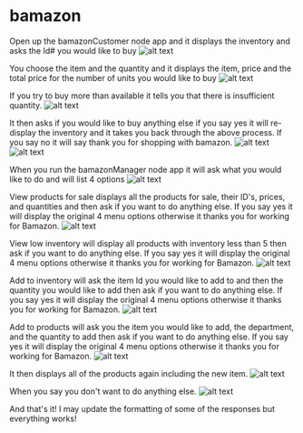 # bamazon

Open up the bamazonCustomer node app and it displays the inventory and asks the Id# you would like to buy
![alt text](screenshots/bamazonCustomer1.png)

You choose the item and the quantity and it displays the item, price and the total price for the number of units you would like to buy
![alt text](screenshots/bamazonCustomer2.png)

If you try to buy more than available it tells you that there is insufficient quantity.
![alt text](screenshots/bamazonCustomer5.png)

It then asks if you would like to buy anything else if you say yes it will re-display the inventory and it takes you back through the above process. If you say no it will say thank you for shopping with bamazon.
![alt text](screenshots/bamazonCustomer3.png)
![alt text](screenshots/bamazonCustomer4.png)

When you run the bamazonManager node app it will ask what you would like to do and will list 4 options
![alt text](screenshots/bamazonManager1.png)

View products for sale displays all the products for sale, their ID's, prices, and quantities and then ask if you want to do anything else. If you say yes it will display the original 4 menu options otherwise it thanks you for working for Bamazon.
![alt text](screenshots/bamazonManager2.png)

View low inventory will display all products with inventory less than 5 then ask if you want to do anything else. If you say yes it will display the original 4 menu options otherwise it thanks you for working for Bamazon.
![alt text](screenshots/bamazonManager3.png)

Add to inventory will ask the item Id you would like to add to and then the quantity you would like to add then ask if you want to do anything else. If you say yes it will display the original 4 menu options otherwise it thanks you for working for Bamazon.
![alt text](screenshots/bamazonManager4.png)

Add to products will ask you the item you would like to add, the department, and the quantity to add then ask if you want to do anything else. If you say yes it will display the original 4 menu options otherwise it thanks you for working for Bamazon.
![alt text](screenshots/bamazonManager5.png)

It then displays all of the products again including the new item.
![alt text](screenshots/bamazonManager6.png)

When you say you don't want to do anything else.
![alt text](screenshots/bamazonManager7.png)

And that's it! I may update the formatting of some of the responses but everything works!
